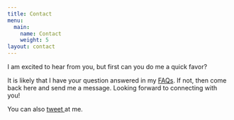```yaml
---
title: Contact
menu:
  main:
    name: Contact
    weight: 5
layout: contact
---
```


I am excited to hear from you, but first can you do me a quick favor?

It is likely that I have your question answered in my <a href="https://www.moneerrifai.com/about#faqs">FAQs</a>. If not, then come back here and send me a message. Looking forward to connecting with you!

You can also <a href="https://twitter.com/moneerrifai" target="_blank">tweet <i class="fab fa-twitter"></i></a> at me.

